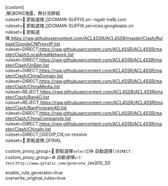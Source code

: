 [custom]<br>
;解決DNS洩露，無分流群組<br>
ruleset=🚀 節點選擇,[]DOMAIN-SUFFIX,xn--ngstr-lra8j.com<br>
ruleset=🚀 節點選擇,[]DOMAIN-SUFFIX,services.googleapis.cn<br>
ruleset=🚀 節點選擇,https://raw.githubusercontent.com/ACL4SSR/ACL4SSR/master/Clash/Ruleset/GoogleCNProxyIP.list<br>
ruleset=DIRECT,https://raw.githubusercontent.com/ACL4SSR/ACL4SSR/master/Clash/LocalAreaNetwork.list<br>
ruleset=DIRECT,https://raw.githubusercontent.com/ACL4SSR/ACL4SSR/master/Clash/UnBan.list<br>
ruleset=DIRECT,https://raw.githubusercontent.com/ACL4SSR/ACL4SSR/master/Clash/ChinaDomain.list<br>
ruleset=DIRECT,https://raw.githubusercontent.com/ACL4SSR/ACL4SSR/master/Clash/ChinaMedia.list<br>
ruleset=REJECT,https://raw.githubusercontent.com/ACL4SSR/ACL4SSR/master/Clash/BanAD.list<br>
ruleset=REJECT,https://raw.githubusercontent.com/ACL4SSR/ACL4SSR/master/Clash/BanProgramAD.list<br>
ruleset=DIRECT,https://raw.githubusercontent.com/ACL4SSR/ACL4SSR/master/Clash/ChinaCompanyIp.list<br>
ruleset=DIRECT,https://raw.githubusercontent.com/ACL4SSR/ACL4SSR/master/Clash/ChinaIp.list<br>
ruleset=DIRECT,[]GEOIP,CN,no-resolve<br>
ruleset=🚀 節點選擇,[]FINAL<br>

custom_proxy_group=🚀 節點選擇`select`[]♻️ 自動選擇`[]DIRECT`.*<br>
custom_proxy_group=♻️ 自動選擇`url-test`.*`http://www.gstatic.com/generate_204`300,,50<br>

enable_rule_generator=true<br>
overwrite_original_rules=true<br>
